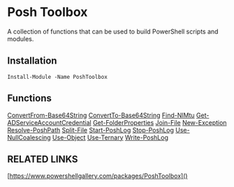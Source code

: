 # Posh Toolbox
A collection of functions that can be used to build PowerShell scripts and modules.

## Installation
```
Install-Module -Name PoshToolbox
```

## Functions
[ConvertFrom-Base64String](docs/ConvertFrom-Base64String.md)
[ConvertTo-Base64String](docs/ConvertTo-Base64String.md)
[Find-NlMtu](docs/Find-NlMtu.md)
[Get-ADServiceAccountCredential](docs/Get-ADServiceAccountCredential.md)
[Get-FolderProperties](docs/Get-FolderProperties.md)
[Join-File](docs/Join-File.md)
[New-Exception](docs/New-Exception.md)
[Resolve-PoshPath](docs/Resolve-PoshPath.md)
[Split-File](docs/Split-File.md)
[Start-PoshLog](docs/Start-PoshLog.md)
[Stop-PoshLog](docs/Stop-PoshLog.md)
[Use-NullCoalescing](docs/Use-NullCoalescing.md)
[Use-Object](docs/Use-Object.md)
[Use-Ternary](docs/Use-Ternary.md)
[Write-PoshLog](docs/Write-PoshLog.md)

## RELATED LINKS

[https://www.powershellgallery.com/packages/PoshToolbox]()
